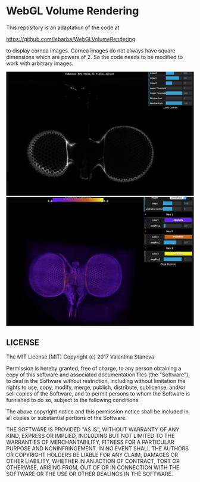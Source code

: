WebGL Volume Rendering
====================

This repository is an adaptation of the code at 

https://github.com/lebarba/WebGLVolumeRendering

to display cornea images. Cornea images do not always have square dimensions which are powers of 2. So the code needs to be modified to work with arbitrary images.



![Screenshot1](https://raw.githubusercontent.com/valentina-s/WebGLVolumeRendering/master/img/slices.png)    
![Screenshot2](https://raw.githubusercontent.com/valentina-s/WebGLVolumeRendering/master/img/3dvis_controls.png)     


## LICENSE

The MIT License (MIT)
Copyright (c) 2017 Valentina Staneva

Permission is hereby granted, free of charge, to any person obtaining a copy of this software and associated documentation files (the "Software"), to deal in the Software without restriction, including without limitation the rights to use, copy, modify, merge, publish, distribute, sublicense, and/or sell copies of the Software, and to permit persons to whom the Software is furnished to do so, subject to the following conditions:

The above copyright notice and this permission notice shall be included in all copies or substantial portions of the Software.

THE SOFTWARE IS PROVIDED "AS IS", WITHOUT WARRANTY OF ANY KIND, EXPRESS OR IMPLIED, INCLUDING BUT NOT LIMITED TO THE WARRANTIES OF MERCHANTABILITY, FITNESS FOR A PARTICULAR PURPOSE AND NONINFRINGEMENT. IN NO EVENT SHALL THE AUTHORS OR COPYRIGHT HOLDERS BE LIABLE FOR ANY CLAIM, DAMAGES OR OTHER LIABILITY, WHETHER IN AN ACTION OF CONTRACT, TORT OR OTHERWISE, ARISING FROM, OUT OF OR IN CONNECTION WITH THE SOFTWARE OR THE USE OR OTHER DEALINGS IN THE SOFTWARE.

